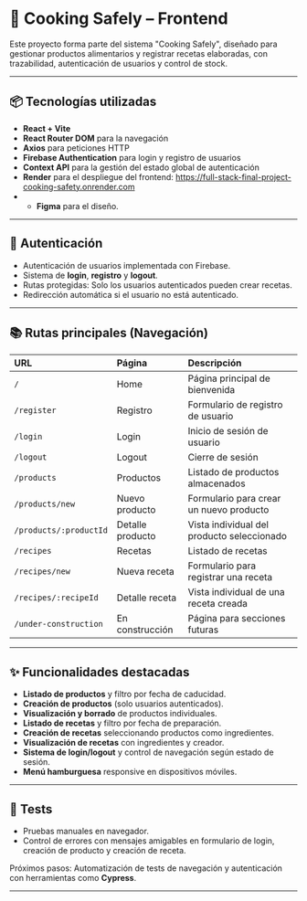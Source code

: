 # 🍳 Cooking Safely – Frontend

Este proyecto forma parte del sistema "Cooking Safely", diseñado para gestionar productos alimentarios y registrar recetas elaboradas, con trazabilidad, autenticación de usuarios y control de stock.

---

## 📦 Tecnologías utilizadas

- **React + Vite**
- **React Router DOM** para la navegación
- **Axios** para peticiones HTTP
- **Firebase Authentication** para login y registro de usuarios
- **Context API** para la gestión del estado global de autenticación
- **Render** para el despliegue del frontend: https://full-stack-final-project-cooking-safety.onrender.com
- - **Figma** para el diseño.

---

## 🔐 Autenticación

- Autenticación de usuarios implementada con Firebase.
- Sistema de **login**, **registro** y **logout**.
- Rutas protegidas: Solo los usuarios autenticados pueden crear recetas.
- Redirección automática si el usuario no está autenticado.

---

## 📚 Rutas principales (Navegación)

| URL | Página | Descripción |
|:---|:---|:---|
| `/` | Home | Página principal de bienvenida |
| `/register` | Registro | Formulario de registro de usuario |
| `/login` | Login | Inicio de sesión de usuario |
| `/logout` | Logout | Cierre de sesión |
| `/products` | Productos | Listado de productos almacenados |
| `/products/new` | Nuevo producto | Formulario para crear un nuevo producto |
| `/products/:productId` | Detalle producto | Vista individual del producto seleccionado |
| `/recipes` | Recetas | Listado de recetas |
| `/recipes/new` | Nueva receta | Formulario para registrar una receta |
| `/recipes/:recipeId` | Detalle receta | Vista individual de una receta creada |
| `/under-construction` | En construcción | Página para secciones futuras |

---

## ✨ Funcionalidades destacadas

- **Listado de productos** y filtro por fecha de caducidad.
- **Creación de productos** (solo usuarios autenticados).
- **Visualización y borrado** de productos individuales.
- **Listado de recetas** y filtro por fecha de preparación.
- **Creación de recetas** seleccionando productos como ingredientes.
- **Visualización de recetas** con ingredientes y creador.
- **Sistema de login/logout** y control de navegación según estado de sesión.
- **Menú hamburguesa** responsive en dispositivos móviles.

---

## 🔪 Tests

- Pruebas manuales en navegador.
- Control de errores con mensajes amigables en formulario de login, creación de producto y creación de receta.

Próximos pasos: Automatización de tests de navegación y autenticación con herramientas como **Cypress**.

---
